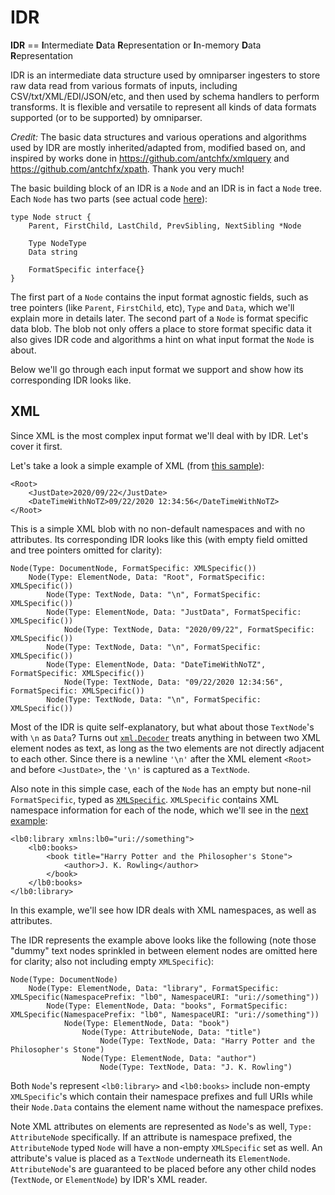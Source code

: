 # IDR

**IDR** == **I**ntermediate **D**ata **R**epresentation or **I**n-memory **D**ata **R**epresentation

IDR is an intermediate data structure used by omniparser ingesters to store raw data read from various
formats of inputs, including CSV/txt/XML/EDI/JSON/etc, and then used by schema handlers to perform
transforms. It is flexible and versatile to represent all kinds of data formats supported (or to be
supported) by omniparser.

*Credit:* The basic data structures and various operations and algorithms used by IDR are mostly
inherited/adapted from, modified based on, and inspired by works done in https://github.com/antchfx/xmlquery
and https://github.com/antchfx/xpath. Thank you very much!

The basic building block of an IDR is a `Node` and an IDR is in fact a `Node` tree. Each `Node` has
two parts (see actual code [here](./node.go)):
```
type Node struct {
	Parent, FirstChild, LastChild, PrevSibling, NextSibling *Node

	Type NodeType
	Data string

	FormatSpecific interface{}
}
```
The first part of a `Node` contains the input format agnostic fields, such as tree pointers (like
`Parent`, `FirstChild`, etc), `Type` and `Data`, which we'll explain more in details later. The second
part of a `Node` is format specific data blob. The blob not only offers a place to store format specific
data it also gives IDR code and algorithms a hint on what input format the `Node` is about.

Below we'll go through each input format we support and show how its corresponding IDR looks like.

## XML

Since XML is the most complex input format we'll deal with by IDR. Let's cover it first.

Let's take a look a simple example of XML (from [this sample](../samples/omniv2/xml/1_datetime_parse_and_format.input.xml)):
```
<Root>
    <JustDate>2020/09/22</JustDate>
    <DateTimeWithNoTZ>09/22/2020 12:34:56</DateTimeWithNoTZ>
</Root>
```
This is a simple XML blob with no non-default namespaces and with no attributes. Its corresponding IDR
looks like this (with empty field omitted and tree pointers omitted for clarity):
```
Node(Type: DocumentNode, FormatSpecific: XMLSpecific())
    Node(Type: ElementNode, Data: "Root", FormatSpecific: XMLSpecific())
        Node(Type: TextNode, Data: "\n", FormatSpecific: XMLSpecific())
        Node(Type: ElementNode, Data: "JustData", FormatSpecific: XMLSpecific())
            Node(Type: TextNode, Data: "2020/09/22", FormatSpecific: XMLSpecific())
        Node(Type: TextNode, Data: "\n", FormatSpecific: XMLSpecific())
        Node(Type: ElementNode, Data: "DateTimeWithNoTZ", FormatSpecific: XMLSpecific())
            Node(Type: TextNode, Data: "09/22/2020 12:34:56", FormatSpecific: XMLSpecific())
        Node(Type: TextNode, Data: "\n", FormatSpecific: XMLSpecific())
```
Most of the IDR is quite self-explanatory, but what about those `TextNode`'s with `\n` as `Data`? Turns
out [`xml.Decoder`](https://golang.org/pkg/encoding/xml/#Decoder) treats anything in between two XML
element nodes as text, as long as the two elements are not directly adjacent to each other. Since
there is a newline `'\n'` after the XML element `<Root>` and before `<JustDate>`, the `'\n'` is captured
as a `TextNode`.

Also note in this simple case, each of the `Node` has an empty but none-nil `FormatSpecific`, typed as
[`XMLSpecific`](./xmlnode.go). `XMLSpecific` contains XML namespace information for each of the node,
which we'll see in the [next example](../samples/omniv2/xml/2_multiple_objects.input.xml):
```
<lb0:library xmlns:lb0="uri://something">
    <lb0:books>
        <book title="Harry Potter and the Philosopher's Stone">
            <author>J. K. Rowling</author>
        </book>
    </lb0:books>
</lb0:library>
```
In this example, we'll see how IDR deals with XML namespaces, as well as attributes.

The IDR represents the example above looks like the following (note those "dummy" text nodes sprinkled
in between element nodes are omitted here for clarity; also not including empty `XMLSpecific`):
```
Node(Type: DocumentNode)
    Node(Type: ElementNode, Data: "library", FormatSpecific: XMLSpecific(NamespacePrefix: "lb0", NamespaceURI: "uri://something"))
        Node(Type: ElementNode, Data: "books", FormatSpecific: XMLSpecific(NamespacePrefix: "lb0", NamespaceURI: "uri://something"))
            Node(Type: ElementNode, Data: "book")
                Node(Type: AttributeNode, Data: "title")
                    Node(Type: TextNode, Data: "Harry Potter and the Philosopher's Stone")
                Node(Type: ElementNode, Data: "author")
                    Node(Type: TextNode, Data: "J. K. Rowling")
```
Both `Node`'s represent `<lb0:library>` and `<lb0:books>` include non-empty `XMLSpecific`'s which
contain their namespace prefixes and full URIs while their `Node.Data` contains the element name without
the namespace prefixes.

Note XML attributes on elements are represented as `Node`'s as well, `Type: AttributeNode` specifically.
If an attribute is namespace prefixed, the `AttributeNode` typed `Node` will have a non-empty
`XMLSpecific` set as well. An attribute's value is placed as a `TextNode` underneath its `ElementNode`.
`AttributeNode`'s are guaranteed to be placed before any other child nodes (`TextNode`, or `ElementNode`)
by IDR's XML reader.
